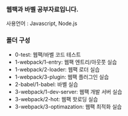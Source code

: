 ### 웹팩과 바벨 공부자료입니다.

사용언어 : Javascript, Node.js

### 폴더 구성

-  0-test: 웹팩/바벨 코드 테스트
-  1-webpack/1-entry: 웹팩 엔트리/아웃풋 실습
-  1-webpack/2-loader: 웹팩 로더 실습
-  1-webpack/3-plugin: 웹팩 플러그인 실습
-  2-babel/1-babel: 바벨 실습
-  3-webpack/1-dev-server: 웹팩 개발 서버 실습
-  3-webpack/2-hot: 웹팩 핫로딩 실습
-  3-webpack/3-optimazation: 웹팩 최적화 실습
